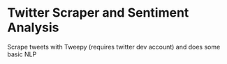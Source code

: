 # Twitter Scraper and Sentiment Analysis
Scrape tweets with Tweepy (requires twitter dev account) and does some basic NLP
